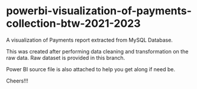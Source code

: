 # powerbi-visualization-of-payments-collection-btw-2021-2023
A visualization of Payments report extracted from MySQL Database.

This was created after performing data cleaning and transformation on the raw data. Raw dataset is provided in this branch.

Power BI source file is also attached to help you get along if need be.

Cheers!!!
